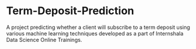 # Term-Deposit-Prediction
A project predicting whether a client will subscribe to a term deposit using various machine learning techniques developed as a part of Internshala Data Science Online Trainings.
